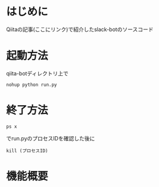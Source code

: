 # はじめに
Qiitaの記事(ここにリンク)で紹介したslack-botのソースコード

# 起動方法
qiita-botディレクトリ上で
```
nohup python run.py
```

# 終了方法
```
ps x
```
でrun.pyのプロセスIDを確認した後に
```
kill (プロセスID)
```


# 機能概要
